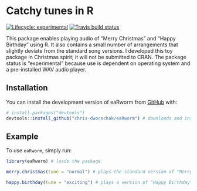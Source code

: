 
<!-- README.md is generated from README.Rmd. Please edit that file -->

# Catchy tunes in R

<!-- badges: start -->

[![Lifecycle:
experimental](https://img.shields.io/badge/lifecycle-experimental-orange.svg)](https://www.tidyverse.org/lifecycle/#experimental)
[![Travis build
status](https://travis-ci.com/chris-dworschak/eaRworm.svg?branch=main)](https://travis-ci.com/chris-dworschak/eaRworm)
<!-- badges: end -->

This package enables playing audio of “Merry Christmas” and “Happy
Birthday” using R. It also contains a small number of arrangements that
slightly deviate from the standard song versions. I developed this toy
package in Christmas spirit; it will not be submitted to CRAN. The
package status is “experimental” because use is dependent on operating
system and a pre-installed WAV audio player.

## Installation

You can install the development version of eaRworm from
[GitHub](https://github.com/) with:

``` r
# install.packages("devtools")
devtools::install_github("chris-dworschak/eaRworm") # downloads and installs the package
```

## Example

To use `eaRworm`, simply run:

``` r
library(eaRworm) # loads the package

merry.christmas(tune = "normal") # plays the standard version of "Merry Christmas"

happy.birthday(tune = "exciting") # plays a version of "Happy Birthday"
```

